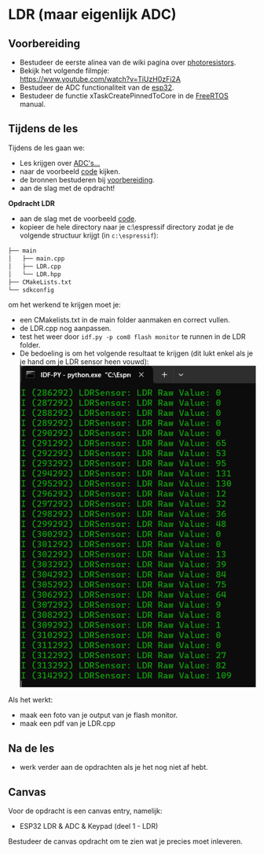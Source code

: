 # LDR (maar eigenlijk ADC)

## Voorbereiding
- Bestudeer de eerste alinea van de wiki pagina over [photoresistors](https://en.wikipedia.org/wiki/Photoresistor).
- Bekijk het volgende filmpje:  
    https://www.youtube.com/watch?v=TiUzH0zFi2A
- Bestudeer de ADC functionaliteit van de [esp32](https://docs.espressif.com/projects/esp-idf/en/v4.1.1/api-reference/peripherals/adc.html).
- Bestudeer de functie xTaskCreatePinnedToCore in de [FreeRTOS](https://docs.espressif.com/projects/esp-idf/en/v4.3/esp32/api-reference/system/freertos.html) manual.

## Tijdens de les
Tijdens de les gaan we:
- Les krijgen over [ADC's...](../lesprogramma/files/ADC.pptx)
- naar de voorbeeld [code](../../software/CYD/LDR/) kijken. 
- de bronnen bestuderen bij [voorbereiding](#Voorbereiding). 
- aan de slag met de opdracht! 

**Opdracht LDR**
- aan de slag met de voorbeeld [code](../../software/CYD/LDR/).
- kopieer de hele directory naar je c:\espressif directory zodat je de volgende structuur krijgt (in ```c:\espressif```):
```
├── main
│   ├── main.cpp
│   ├── LDR.cpp
│   └── LDR.hpp
├── CMakeLists.txt
└── sdkconfig                
```

om het werkend te krijgen moet je:
- een CMakelists.txt in de main folder aanmaken en correct vullen.
- de LDR.cpp nog aanpassen. 
- test het weer door ```idf.py -p com8 flash monitor``` te runnen in de LDR folder. 
- De bedoeling is om het volgende resultaat te krijgen (dit lukt enkel als je je hand om je LDR sensor heen vouwd): 
![LDR output](./images/output_ldr.png)

Als het werkt:
- maak een foto van je output van je flash monitor.
- maak een pdf van je LDR.cpp

## Na de les
- werk verder aan de opdrachten als je het nog niet af hebt. 

## Canvas

Voor de opdracht is een canvas entry, namelijk:
- ESP32 LDR & ADC & Keypad (deel 1 - LDR)

Bestudeer de canvas opdracht om te zien wat je precies moet inleveren. 


